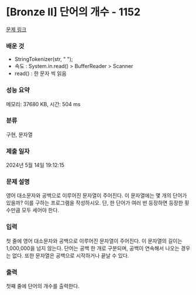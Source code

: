 # [Bronze II] 단어의 개수 - 1152 

[문제 링크](https://www.acmicpc.net/problem/1152) 

### 배운 것
- StringTokenizer(str, " ");
- 속도 : System.in.read() > BufferReader > Scanner
- read() : 한 문자 씩 읽음

### 성능 요약

메모리: 37680 KB, 시간: 504 ms

### 분류

구현, 문자열

### 제출 일자

2024년 5월 14일 19:12:15

### 문제 설명

<p>영어 대소문자와 공백으로 이루어진 문자열이 주어진다. 이 문자열에는 몇 개의 단어가 있을까? 이를 구하는 프로그램을 작성하시오. 단, 한 단어가 여러 번 등장하면 등장한 횟수만큼 모두 세어야 한다.</p>

### 입력 

 <p>첫 줄에 영어 대소문자와 공백으로 이루어진 문자열이 주어진다. 이 문자열의 길이는 1,000,000을 넘지 않는다. 단어는 공백 한 개로 구분되며, 공백이 연속해서 나오는 경우는 없다. 또한 문자열은 공백으로 시작하거나 끝날 수 있다.</p>

### 출력 

 <p>첫째 줄에 단어의 개수를 출력한다.</p>

